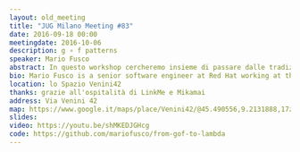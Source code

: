 ```yaml
---
layout: old_meeting
title: "JUG Milano Meeting #83"
date: 2016-09-18 00:00
meetingdate: 2016-10-06
description: g ∘ f patterns
speaker: Mario Fusco
abstract: In questo workshop cercheremo insieme di passare dalle tradizionali implementazioni OOP di alcuni dei più comuni design pattern della Gang of Four al loro corrispettivo funzionale. Faremo quest'esercizio per 4 dei 9 esempi che ho reso disponibili qui <a href="https://github.com/mariofusco/from-gof-to-lambda" target="_blank">https://github.com/mariofusco/from-gof-to-lambda</a> andando in ordine di complessità crescente e mostrando per ognuno una feature caratteristica della programmazione funzionale. In particolare:<ol><li>Command -> higher order functions</li><li>Decorator -> function composition</li><li>Chain of Responsibility -> laziness</li><li>Visitor -> pattern matching</li></ol>Clonate il repository da github, fate un <code>mvn compile</code> per scaricare tutto quello che serve e portate i vostri laptop.. Ci sarà da sporcarsi le mani!
bio: Mario Fusco is a senior software engineer at Red Hat working at the development of the core of Drools, the JBoss rule engine. He has a huge experience as Java developer having been involved in (and often leading) many enterprise level projects in several industries ranging from media companies to the financial sector. Among his interests there are also functional programming and Domain Specific Languages. He is also the co-author of "Java 8 in Action" published by Manning.
location: lo Spazio Venini42
thanks: grazie all'ospitalità di LinkMe e Mikamai
address: Via Venini 42
map: https://www.google.it/maps/place/Venini42/@45.490556,9.2131888,17z/data=!3m1!4b1!4m5!3m4!1s0x4786c6de20e6362f:0xc95afb6f555f4ed6!8m2!3d45.490556!4d9.2153775
slides:
video: https://youtu.be/shMKEDJGHcg
code: https://github.com/mariofusco/from-gof-to-lambda
---
```

